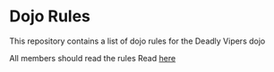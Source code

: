 Dojo Rules
==========

This repository contains a list of dojo rules for the Deadly Vipers dojo

All members should read the rules
Read [here](https://github.com/deadlyvipers)
